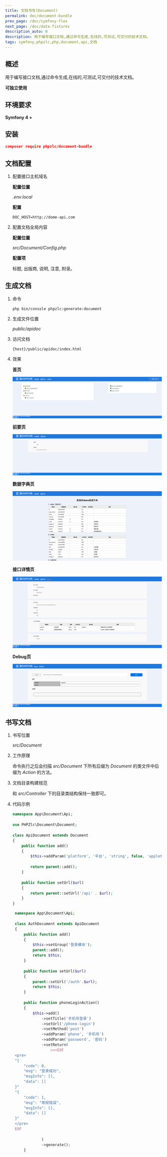 ```yaml
---
title: 文档书写(Document)
permalink: doc/document-bundle
prev_page: /doc/symfony-flex
next_page: /doc/data-fixtures
description_auto: 0
description: 用于编写接口文档,通过命令生成,在线的,可测试,可交付的技术文档。
tags: symfony,phpzlc,php,document,api,文档
---
```


## 概述

用于编写接口文档,通过命令生成,在线的,可测试,可交付的技术文档。

**可独立使用**

## 环境要求

**Symfony 4 +**

## 安装

```json
composer require phpzlc/document-bundle
```

## 文档配置

1. 配置接口主机域名

   **配置位置**
   
   _.env.local_
   
   **配置**

   ```text
   DOC_HOST=http://dome-api.com
   ```
 
2. 配置文档全局内容

   **配置位置**
   
   _src/Document/Config.php_
   
   **配置项**
   
   标题, 出版商, 说明, 注意, 附录。

## 生成文档

1. 命令
   
   ```shell
   php bin/console phpzlc:generate:document
   ```
   
2. 生成文件位置

   _public/apidoc_
  
3. 访问文档

   ```text
   {host}/public/apidoc/index.html
   ```
   
4. 效果

   **首页**
   
   ![首页](/assets/posts/document/index.png)

   **前要页**
   
   ![概要](/assets/posts/document/gaiyao.png)
   
   **数据字典页**
   
   ![数据字典](/assets/posts/document/data.png)
   
   **接口详情页**
   
   ![接口详情](/assets/posts/document/info.png)
   
   **Debug页**
   
   ![Debug](/assets/posts/document/debug.png)

## 书写文档

1. 书写位置

   _src/Document_
  
2. 工作原理

   命令执行之后会扫描 _src/Document_ 下所有后缀为 _Document_ 的类文件中后缀为 _Action_ 的方法。
   
3. 文档目录构建规范

   和 _src/Controller_ 下的目录类结构保持一致即可。
   
4. 代码示例

   ```php
   namespace App\Document\Api;
   
   use PHPZlc\Document\Document;
   
   class ApiDocument extends Document
   {
       public function add()
       {
           $this->addParam('platform', '平台', 'string', false, 'applets');
   
           return parent::add();
       }
   
       public function setUrl($url)
       {
           return parent::setUrl('/api' . $url);
       }
   }
   ```

   ```php
    namespace App\Document\Api;
    
    class AuthDocument extends ApiDocument
    {
        public function add()
        {
            $this->setGroup('登录模块');
            parent::add();
            return $this;
        }
    
        public function setUrl($url)
        {
            parent::setUrl('/auth'.$url);
            return $this;
        }
    
        public function phoneLoginAction()
        {
            $this->add()
                ->setTitle('手机号登录')
                ->setUrl('/phone-login')
                ->setMethod('post')
                ->addParam('phone', '手机号')
                ->addParam('password', '密码')
                ->setReturn(
                    <<<EOF
    <pre>
    "{
        "code": 0,
        "msg": "登录成功",
        "msgInfo": [],
        "data": []
    }"
    "{
        "code": 1,
        "msg": "常规错误",
        "msgInfo": [],
        "data": []
    }"
    </pre>
    EOF
    
                )
                ->generate();
        }
   ```
